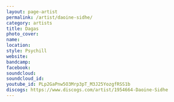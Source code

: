 ```yaml
---
layout: page-artist
permalink: /artist/daoine-sidhe/
category: artists
title: Dagas
photo_cover: 
name: 
location: 
style: Psychill
website: 
bandcamp: 
facebook: 
soundcloud: 
soundcloud_id: 
youtube_id: PLp2GaPnw5O3Mrp3pT_M3J25YozgfRSS1b
discogs: https://www.discogs.com/artist/1954664-Daoine-Sidhe
---
```

